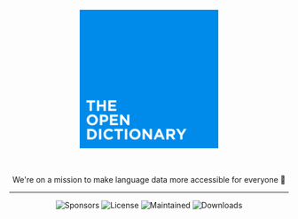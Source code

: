 
<div align="center">

<p><img src="./main.png" width="250"></p>

<br/>

We're on a mission to make language data more accessible for everyone :rocket:

</div>

<hr />

<div align="center">

![Sponsors](https://img.shields.io/github/sponsors/TheOpenDictionary?style=flat-square)
![License](https://img.shields.io/github/license/TheOpenDictionary/odict?style=flat-square)
![Maintained](https://img.shields.io/maintenance/yes/2023?style=flat-square)
![Downloads](https://img.shields.io/github/downloads/TheOpenDictionary/odict/total?color=purple&style=flat-square)

</div>